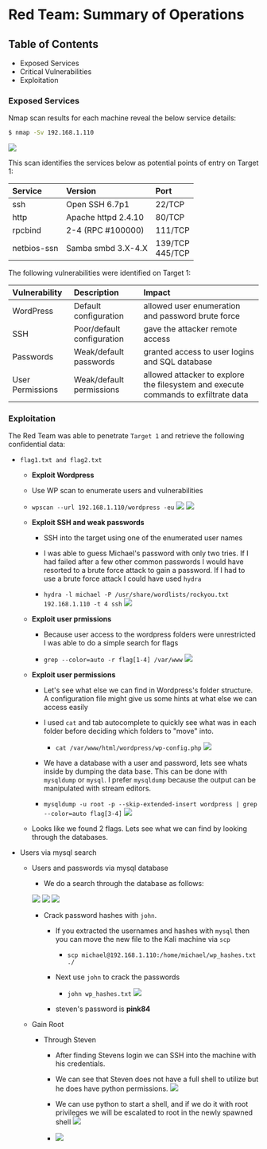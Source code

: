 # Red Team: Summary of Operations

## Table of Contents
- Exposed Services
- Critical Vulnerabilities
- Exploitation

### Exposed Services

Nmap scan results for each machine reveal the below service details:

   ```bash
   $ nmap -Sv 192.168.1.110 
   ```
  ![](./images/2.jpg)

This scan identifies the services below as potential points of entry on Target 1:

  | Service | Version | Port |
  | :- | :- | :- |
  | ssh | Open SSH 6.7p1 | 22/TCP | 
  | http | Apache httpd 2.4.10 | 80/TCP |
  | rpcbind | 2-4 (RPC #100000) | 111/TCP |
  | netbios-ssn| Samba smbd 3.X-4.X | 139/TCP</br >445/TCP|

The following vulnerabilities were identified on Target 1:

  | Vulnerability | Description | Impact |
  | :- |:- | :- |
  | WordPress | Default configuration | allowed user enumeration and password brute force |
  | SSH | Poor/default configuration | gave the attacker remote access|
  | Passwords| Weak/default passwords | granted access to user logins and SQL database|
  | User Permissions | Weak/default permissions | allowed attacker to explore the filesystem and execute commands to exfiltrate data

### Exploitation

The Red Team was able to penetrate `Target 1` and retrieve the following confidential data:

  - `flag1.txt and flag2.txt`
     - **Exploit Wordpress**

      - Use WP scan to enumerate users and vulnerabilities 

      - `wpscan --url 192.168.1.110/wordpress -eu`
      ![](./images/wp1.jpg) 
      ![](./images/wp2.jpg)

    - **Exploit SSH and weak passwords**
    
      - SSH into the target using one of the enumerated user names

      - I was able to guess Michael's password with only two tries. If I had failed after a few other common passwords I would have resorted to a brute force attack to gain a password. If I had to use a brute force attack I could have used `hydra`

      - `hydra -l michael -P /usr/share/wordlists/rockyou.txt 192.168.1.110 -t 4 ssh`
      ![](./images/ssh_michael.png)

    - **Exploit user prmissions**

      - Because user access to the wordpress folders were unrestricted I was able to do a simple search for flags

      - `grep --color=auto -r flag[1-4] /var/www`
      ![](./images/grepflags1-2.png)



    - **Exploit user permissions**
      
      - Let's see what else we can find in Wordpress's folder structure. A configuration file might give us some hints at what else we can access easily

      - I used `cat` and tab autocomplete to quickly see what was in each folder before deciding which folders to "move" into.

        - `cat /var/www/html/wordpress/wp-config.php`
        ![](./images/sql-login.png)

      - We have a database with a user and password, lets see whats inside by dumping the data base. This can be done with `mysqldump` or `mysql`. I prefer `mysqldump` because the output can be manipulated with stream editors. 

      - `mysqldump -u root -p --skip-extended-insert wordpress | grep --color=auto flag[3-4]`
      ![](./images/sql_dump_flags.png)


    - Looks like we found 2 flags. Lets see what we can find by looking through the databases. 
    
  - Users via mysql search

    - Users and passwords via mysql database


        - We do a search through the database as follows:

        ![](./images/sql2.png)
        ![](./images/sql3.png)
        ![](./images/sql4.png)


      - Crack password hashes with `john`.

        - If you extracted the usernames and hashes with `mysql` then you can move the new file to the Kali machine via `scp`
          - `scp michael@192.168.1.110:/home/michael/wp_hashes.txt ./`
        
        - Next use `john` to crack the passwords
          - `john wp_hashes.txt`
         ![](./images/10.jpg)

        - steven's password is **pink84**


    - Gain Root

      
      - Through Steven

        - After finding Stevens login we can SSH into the machine with his credentials. 

        - We can see that Steven does not have a full shell to utilize but he does have python permissions.
        ![](./images/ssh_steven.png)

        - We can use python to start a shell, and if we do it with root privileges we will be escalated to root in the newly spawned shell
        ![](./images/steven_python.png)

        - ![](./images/13.jpg)

